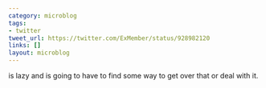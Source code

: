 ```yaml
---
category: microblog
tags:
- twitter
tweet_url: https://twitter.com/ExMember/status/928982120
links: []
layout: microblog
---
```

is lazy and is going to have to find some way to get over that or deal with it.
